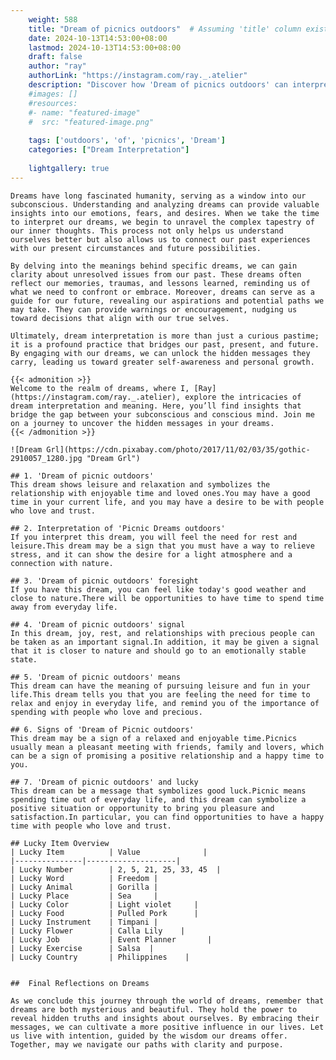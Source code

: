 ```yaml
---
    weight: 588
    title: "Dream of picnics outdoors"  # Assuming 'title' column exists
    date: 2024-10-13T14:53:00+08:00
    lastmod: 2024-10-13T14:53:00+08:00
    draft: false
    author: "ray"
    authorLink: "https://instagram.com/ray._.atelier"
    description: "Discover how 'Dream of picnics outdoors' can interpret your future and uncover its significant meanings in your life."
    #images: []
    #resources:
    #- name: "featured-image"
    #  src: "featured-image.png"
    
    tags: ['outdoors', 'of', 'picnics', 'Dream']
    categories: ["Dream Interpretation"]
    
    lightgallery: true
---
```

    
    Dreams have long fascinated humanity, serving as a window into our subconscious. Understanding and analyzing dreams can provide valuable insights into our emotions, fears, and desires. When we take the time to interpret our dreams, we begin to unravel the complex tapestry of our inner thoughts. This process not only helps us understand ourselves better but also allows us to connect our past experiences with our present circumstances and future possibilities.
    
    By delving into the meanings behind specific dreams, we can gain clarity about unresolved issues from our past. These dreams often reflect our memories, traumas, and lessons learned, reminding us of what we need to confront or embrace. Moreover, dreams can serve as a guide for our future, revealing our aspirations and potential paths we may take. They can provide warnings or encouragement, nudging us toward decisions that align with our true selves.
    
    Ultimately, dream interpretation is more than just a curious pastime; it is a profound practice that bridges our past, present, and future. By engaging with our dreams, we can unlock the hidden messages they carry, leading us toward greater self-awareness and personal growth.
    
    {{< admonition >}}
    Welcome to the realm of dreams, where I, [Ray](https://instagram.com/ray._.atelier), explore the intricacies of dream interpretation and meaning. Here, you’ll find insights that bridge the gap between your subconscious and conscious mind. Join me on a journey to uncover the hidden messages in your dreams.
    {{< /admonition >}}
    
    ![Dream Grl](https://cdn.pixabay.com/photo/2017/11/02/03/35/gothic-2910057_1280.jpg "Dream Grl")
    
    ## 1. 'Dream of picnic outdoors'
    This dream shows leisure and relaxation and symbolizes the relationship with enjoyable time and loved ones.You may have a good time in your current life, and you may have a desire to be with people who love and trust.
    
    ## 2. Interpretation of 'Picnic Dreams outdoors'
    If you interpret this dream, you will feel the need for rest and leisure.This dream may be a sign that you must have a way to relieve stress, and it can show the desire for a light atmosphere and a connection with nature.
    
    ## 3. 'Dream of picnic outdoors' foresight
    If you have this dream, you can feel like today's good weather and close to nature.There will be opportunities to have time to spend time away from everyday life.
    
    ## 4. 'Dream of picnic outdoors' signal
    In this dream, joy, rest, and relationships with precious people can be taken as an important signal.In addition, it may be given a signal that it is closer to nature and should go to an emotionally stable state.
    
    ## 5. 'Dream of picnic outdoors' means
    This dream can have the meaning of pursuing leisure and fun in your life.This dream tells you that you are feeling the need for time to relax and enjoy in everyday life, and remind you of the importance of spending with people who love and precious.
    
    ## 6. Signs of 'Dream of Picnic outdoors'
    This dream may be a sign of a relaxed and enjoyable time.Picnics usually mean a pleasant meeting with friends, family and lovers, which can be a sign of promising a positive relationship and a happy time to you.
    
    ## 7. 'Dream of picnic outdoors' and lucky
    This dream can be a message that symbolizes good luck.Picnic means spending time out of everyday life, and this dream can symbolize a positive situation or opportunity to bring you pleasure and satisfaction.In particular, you can find opportunities to have a happy time with people who love and trust.
    
    ## Lucky Item Overview
    | Lucky Item          | Value              |
    |---------------|--------------------|
    | Lucky Number        | 2, 5, 21, 25, 33, 45  |
    | Lucky Word          | Freedom |
    | Lucky Animal        | Gorilla |
    | Lucky Place         | Sea     |
    | Lucky Color         | Light violet     |
    | Lucky Food          | Pulled Pork      |
    | Lucky Instrument    | Timpani |
    | Lucky Flower        | Calla Lily    |
    | Lucky Job           | Event Planner       |
    | Lucky Exercise      | Salsa  |
    | Lucky Country       | Philippines    |
    
    
    ##  Final Reflections on Dreams
    
    As we conclude this journey through the world of dreams, remember that dreams are both mysterious and beautiful. They hold the power to reveal hidden truths and insights about ourselves. By embracing their messages, we can cultivate a more positive influence in our lives. Let us live with intention, guided by the wisdom our dreams offer. Together, may we navigate our paths with clarity and purpose.
    